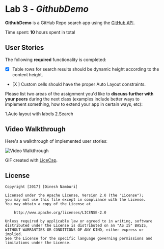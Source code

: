 # Lab 3 - *GithubDemo*

**GithubDemo** is a GitHub Repo search app using the [GitHub API](https://developer.github.com/v3/search/#search-repositories).

Time spent: **10** hours spent in total

## User Stories

The following **required** functionality is completed:

- [X] Table rows for search results should be dynamic height according to the content height.
- [X ] Custom cells should have the proper Auto Layout constraints.

Please list two areas of the assignment you'd like to **discuss further with your peers** during the next class (examples include better ways to implement something, how to extend your app in certain ways, etc):

1.Auto layout with labels
2.Search

## Video Walkthrough

Here's a walkthrough of implemented user stories:

<img src='http://i.imgur.com/wit0zcR.gif' title='Video Walkthrough' width='' alt='Video Walkthrough' />

GIF created with [LiceCap](http://www.cockos.com/licecap/).

## License

    Copyright [2017] [Dinesh Namburi]

    Licensed under the Apache License, Version 2.0 (the "License");
    you may not use this file except in compliance with the License.
    You may obtain a copy of the License at

        http://www.apache.org/licenses/LICENSE-2.0

    Unless required by applicable law or agreed to in writing, software
    distributed under the License is distributed on an "AS IS" BASIS,
    WITHOUT WARRANTIES OR CONDITIONS OF ANY KIND, either express or implied.
    See the License for the specific language governing permissions and
    limitations under the License.
